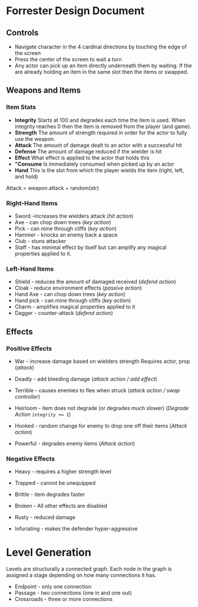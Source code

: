 # Forrester Design Document

## Controls

- Navigate character in the 4 cardinal directions by touching the edge of the screen
- Press the center of the screen to wait a turn
- Any actor can pick up an item directly underneath them by waiting. If the are already holding an item in the same slot then the items or swapped.


## Weapons and Items

### Item Stats

* **Integrity**
Starts at 100 and degrades each time the item is used. When integrity reaches 0 then the item is removed from the player (and game).
* **Strength**
The amount of strength required in order for the actor to fully use the weapon.
* **Attack**
The amount of damage dealt to an actor with a successful hit
* **Defense**
The amount of damage reduced if the wielder is hit
* **Effect**
What effect is applied to the actor that holds this
* **"Consume** 
Is immediately consumed when picked up by an actor
* **Hand**
This is the slot from which the player wields the item (right, left, and hold)

Attack = weapon.attack + random(str)


### Right-Hand Items
+ Sword -increases the wielders attack (*hit action*)
+ Axe - can chop down trees (*key action*)
+ Pick - can mine through cliffs (*key action*)
+ Hammer - knocks an enemy back a space
+ Club - stuns attacker
+ Staff - has minimal effect by itself but can amplify any magical properties applied to it.

### Left-Hand Items
+ Shield - reduces the amount of damaged received 
(*defend action*)
+ Cloak - reduce environment effects (*passive action*)
+ Hand Axe - can chop down trees (*key action*)
+ Hand pick - can mine through cliffs (*key action*)
+ Charm - amplifies magical properties applied to it
+ Dagger - counter-attack (*defend action*)

## Effects

### Positive Effects
* War - increase damage based on wielders strength
Requires actor, prop (*attack*)

* Deadly - add bleeding damage
(*attack action / add effect*)

* Terrible - causes enemies to flee when struck
(*attack action / swap controller*)

* Heirloom - item does not degrade (or degrades much slower)
(*Degrade Action* `integrity += 1`)

* Hooked - random change for enemy to drop one off their items
(*Attack action*)

* Powerful - degrades enemy items
(*Attack action*)

### Negative Effects
* Heavy - requires a higher strength level

* Trapped - cannot be unequipped

* Brittle - item degrades faster
* Broken - All other effects are disabled
* Rusty - reduced damage
* Infuriating - makes the defender hyper-aggressive

# Level Generation

Levels are structurally a connected graph. Each node in the graph is assigned a stage depending on how many connections it has.

* Endpoint - only one connection
* Passage - two connections (one in and one out)
* Crossroads - three or more connections




